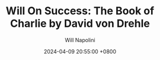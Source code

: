 ---
title: "Will On Success: The Book of Charlie by David von Drehle"
author: Will Napolini
date: 2024-04-09 20:55:00 +0800
categories: [Mindset, Book-summaries]
tags:
  [
    the-book-of-charlie,
    david-von-drehle,
    journalism,
    american-history,
    world-war-ii,
    cold-war,
    charles-thomas-manning,
    spy-stories,
    espionage,
    undercover-operations,
    diplomacy,
    historical-fiction,
    secret-agents,
    intelligence-agency,
    personal-memoir,
    political-intrigue,
    soviet-union,
    cia,
    korean-war,
    vietnam-war,
    memoir,
    true-story,
    espionage-novel,
    international-relations
  ]
image: https://pbs.twimg.com/media/GO18UfpX0AAYGKO?format=jpg&name=large
alt: "Will On Success: The Book of Charlie by David von Drehle"
fallback:
  -
  # Replace with the URL of your backup image
  -
  # Replace with the URL of your backup image
---